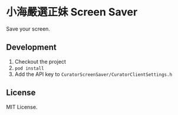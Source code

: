 # 小海嚴選正妹 Screen Saver

Save your screen.

## Development

1. Checkout the project
2. ``pod install``
3. Add the API key to ``CuratorScreenSaver/CuratorClientSettings.h``

## License

MIT License.